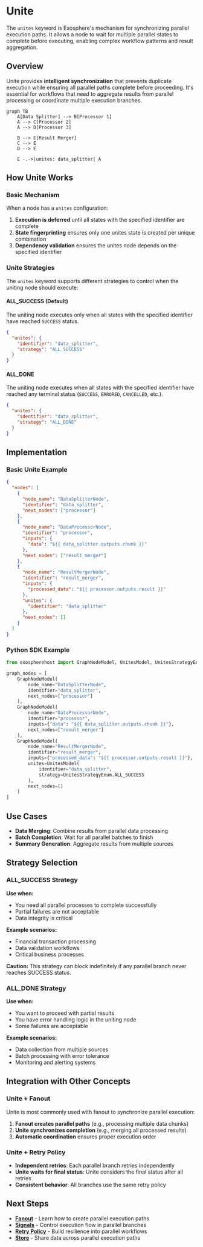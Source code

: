 # Unite

The `unites` keyword is Exosphere's mechanism for synchronizing parallel execution paths. It allows a node to wait for multiple parallel states to complete before executing, enabling complex workflow patterns and result aggregation.

## Overview

Unite provides **intelligent synchronization** that prevents duplicate execution while ensuring all parallel paths complete before proceeding. It's essential for workflows that need to aggregate results from parallel processing or coordinate multiple execution branches.

```mermaid
graph TB
    A[Data Splitter] --> B[Processor 1]
    A --> C[Processor 2]
    A --> D[Processor 3]
    
    B --> E[Result Merger]
    C --> E
    D --> E
    
    E -.->|unites: data_splitter| A

```

## How Unite Works

### Basic Mechanism

When a node has a `unites` configuration:

1. **Execution is deferred** until all states with the specified identifier are complete
2. **State fingerprinting** ensures only one unites state is created per unique combination
3. **Dependency validation** ensures the unites node depends on the specified identifier

### Unite Strategies

The `unites` keyword supports different strategies to control when the uniting node should execute:

#### ALL_SUCCESS (Default)
The uniting node executes only when all states with the specified identifier have reached `SUCCESS` status.

```json
{
  "unites": {
    "identifier": "data_splitter",
    "strategy": "ALL_SUCCESS"
  }
}
```

#### ALL_DONE
The uniting node executes when all states with the specified identifier have reached any terminal status (`SUCCESS`, `ERRORED`, `CANCELLED`, etc.).

```json
{
  "unites": {
    "identifier": "data_splitter",
    "strategy": "ALL_DONE"
  }
}
```

## Implementation

### Basic Unite Example

```json
{
  "nodes": [
    {
      "node_name": "DataSplitterNode",
      "identifier": "data_splitter",
      "next_nodes": ["processor"]
    },
    {
      "node_name": "DataProcessorNode",
      "identifier": "processor",
      "inputs": {
        "data": "${{ data_splitter.outputs.chunk }}"
      },
      "next_nodes": ["result_merger"]
    },
    {
      "node_name": "ResultMergerNode",
      "identifier": "result_merger",
      "inputs": {
        "processed_data": "${{ processor.outputs.result }}"
      },
      "unites": {
        "identifier": "data_splitter"
      },
      "next_nodes": []
    }
  ]
}
```

### Python SDK Example

```python
from exospherehost import GraphNodeModel, UnitesModel, UnitesStrategyEnum

graph_nodes = [
    GraphNodeModel(
        node_name="DataSplitterNode",
        identifier="data_splitter",
        next_nodes=["processor"]
    ),
    GraphNodeModel(
        node_name="DataProcessorNode",
        identifier="processor",
        inputs={"data": "${{ data_splitter.outputs.chunk }}"},
        next_nodes=["result_merger"]
    ),
    GraphNodeModel(
        node_name="ResultMergerNode",
        identifier="result_merger",
        inputs={"processed_data": "${{ processor.outputs.result }}"},
        unites=UnitesModel(
            identifier="data_splitter",
            strategy=UnitesStrategyEnum.ALL_SUCCESS
        ),
        next_nodes=[]
    )
]
```

## Use Cases

- **Data Merging**: Combine results from parallel data processing
- **Batch Completion**: Wait for all parallel batches to finish
- **Summary Generation**: Aggregate results from multiple sources

## Strategy Selection

### ALL_SUCCESS Strategy
**Use when:**
- You need all parallel processes to complete successfully
- Partial failures are not acceptable
- Data integrity is critical

**Example scenarios:**
- Financial transaction processing
- Data validation workflows
- Critical business processes

**Caution:** This strategy can block indefinitely if any parallel branch never reaches SUCCESS status.

### ALL_DONE Strategy
**Use when:**
- You want to proceed with partial results
- You have error handling logic in the uniting node
- Some failures are acceptable

**Example scenarios:**
- Data collection from multiple sources
- Batch processing with error tolerance
- Monitoring and alerting systems


## Integration with Other Concepts

### Unite + Fanout
Unite is most commonly used with fanout to synchronize parallel execution:

1. **Fanout creates parallel paths** (e.g., processing multiple data chunks)
2. **Unite synchronizes completion** (e.g., merging all processed results)
3. **Automatic coordination** ensures proper execution order

### Unite + Retry Policy
- **Independent retries**: Each parallel branch retries independently
- **Unite waits for final status**: Unite considers the final status after all retries
- **Consistent behavior**: All branches use the same retry policy


## Next Steps

- **[Fanout](./fanout.md)** - Learn how to create parallel execution paths
- **[Signals](./signals.md)** - Control execution flow in parallel branches
- **[Retry Policy](./retry-policy.md)** - Build resilience into parallel workflows
- **[Store](./store.md)** - Share data across parallel execution paths
